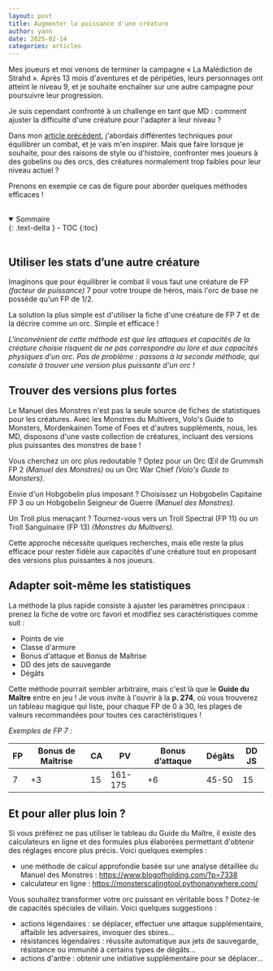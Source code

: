 ```yaml
---
layout: post
title: Augmenter la puissance d'une créature
author: yann
date: 2025-02-14
categories: articles
---
```


Mes joueurs et moi venons de terminer la campagne « La Malédiction de Strahd ». Après 13 mois d'aventures et de péripéties, leurs personnages ont atteint le niveau 9, et je souhaite enchaîner sur une autre campagne pour poursuivre leur progression.

Je suis cependant confronté à un challenge en tant que MD : comment ajuster la difficulté d'une créature pour l'adapter à leur niveau ?

Dans mon [article précédent](/articles/2025/01/31/equilibrer-un-combat.html), j'abordais différentes techniques pour équilibrer un combat, et je vais m'en inspirer. Mais que faire lorsque je souhaite, pour des raisons de style ou d'histoire, confronter mes joueurs à des gobelins ou des orcs, des créatures normalement trop faibles pour leur niveau actuel ?

Prenons en exemple ce cas de figure pour aborder quelques méthodes efficaces !

<br />

<details open markdown="block">
  <summary>
    Sommaire
  </summary>
  {: .text-delta }
- TOC
{:toc}
</details>

<br />

## Utiliser les stats d’une autre créature

Imaginons que pour équilibrer le combat il vous faut une créature de FP *(facteur de puissance)* 7 pour votre troupe de héros, mais l'orc de base ne possède qu'un FP de 1/2.

La solution la plus simple est d'utiliser la fiche d'une créature de FP 7 et de la décrire comme un orc. Simple et efficace !

*L'inconvénient de cette méthode est que les attaques et capacités de la créature choisie risquent de ne pas correspondre au lore et aux capacités physiques d'un orc. Pas de problème : passons à la seconde méthode, qui consiste à trouver une version plus puissante d'un orc !*

## Trouver des versions plus fortes

Le Manuel des Monstres n'est pas la seule source de fiches de statistiques pour les créatures. Avec les Monstres du Multivers, Volo's Guide to Monsters, Mordenkainen Tome of Foes et d'autres suppléments, nous, les MD, disposons d'une vaste collection de créatures, incluant des versions plus puissantes des monstres de base !

Vous cherchez un orc plus redoutable ? Optez pour un Orc Œil de Grummsh FP 2 *(Manuel des Monstres)* ou un Orc War Chief *(Volo's Guide to Monsters)*.

Envie d'un Hobgobelin plus imposant ? Choisissez un Hobgobelin Capitaine FP 3 ou un Hobgobelin Seigneur de Guerre *(Manuel des Monstres).*

Un Troll plus menaçant ? Tournez-vous vers un Troll Spectral (FP 11) ou un Troll Sanguinaire (FP 13) *(Monstres du Multivers).*

Cette approche nécessite quelques recherches, mais elle reste la plus efficace pour rester fidèle aux capacités d'une créature tout en proposant des versions plus puissantes à nos joueurs.

## Adapter soit-même les statistiques

La méthode la plus rapide consiste à ajuster les paramètres principaux : prenez la fiche de votre orc favori et modifiez ses caractéristiques comme suit :

- Points de vie
- Classe d'armure
- Bonus d'attaque et Bonus de Maîtrise
- DD des jets de sauvegarde
- Dégâts

Cette méthode pourrait sembler arbitraire, mais c'est là que le **Guide du Maître** entre en jeu ! Je vous invite à l'ouvrir à la **p. 274**, où vous trouverez un tableau magique qui liste, pour chaque FP de 0 à 30, les plages de valeurs recommandées pour toutes ces caractéristiques !

*Exemples de FP 7 :*

| FP | Bonus de Maîtrise | CA | PV | Bonus d’attaque | Dégâts | DD JS |
| --- | --- | --- | --- | --- | --- | --- |
| 7 | +3 | 15 | 161-175 | +6 | 45-50 | 15 |

## Et pour aller plus loin ?

Si vous préférez ne pas utiliser le tableau du Guide du Maître, il existe des calculateurs en ligne et des formules plus élaborées permettant d'obtenir des réglages encore plus précis. Voici quelques exemples :

- une méthode de calcul approfondie basée sur une analyse détaillée du Manuel des Monstres : https://www.blogofholding.com/?p=7338
- calculateur en ligne : https://monsterscalingtool.pythonanywhere.com/

Vous souhaitez transformer votre orc puissant en véritable boss ? Dotez-le de capacités spéciales de villain. Voici quelques suggestions :

- actions légendaires : se déplacer, effectuer une attaque supplémentaire, affaiblir les adversaires, invoquer des sbires...
- résistances légendaires : réussite automatique aux jets de sauvegarde, résistance ou immunité à certains types de dégâts...
- actions d'antre : obtenir une initiative supplémentaire pour se déplacer...
